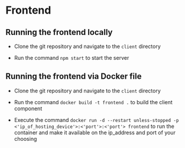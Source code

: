 # Frontend

## Running the frontend locally
- Clone the git repository and navigate to the `client` directory

- Run the command `npm start` to start the server

## Running the frontend via Docker file
- Clone the git repository and navigate to the `client` directory

- Run the command `docker build -t frontend .` to build the client component

- Execute the command `docker run -d --restart unless-stopped -p <'ip_of_hosting_device'>:<'port'>:<'port'> frontend` to run the container and make it available on the ip_address and port of your choosing
